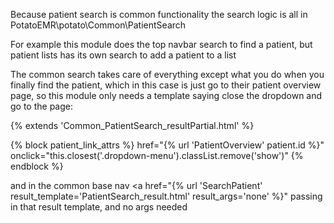 Because patient search is common functionality the search logic is all in
PotatoEMR\potato\Common\PatientSearch

For example this module does the top navbar search to find a patient,
but patient lists has its own search to add a patient to a list

The common search takes care of everything except what you do when you finally find the patient,
which in this case is just go to their patient overview page,
so this module only needs a template saying close the dropdown and go to the page:

{% extends 'Common_PatientSearch_resultPartial.html' %}

{% block patient_link_attrs %}
    href="{% url 'PatientOverview' patient.id %}" 
    onclick="this.closest('.dropdown-menu').classList.remove('show')"
{% endblock %}

and in the common base nav
      <a href="{% url 'SearchPatient' result_template='PatientSearch_result.html' result_args='none' %}"
passing in that result template, and no args needed